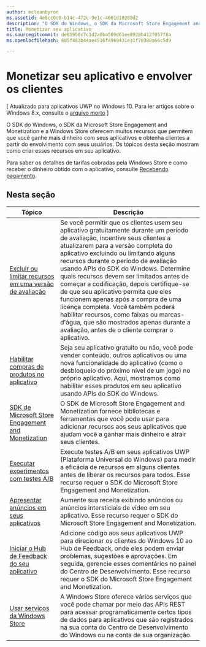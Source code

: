 ```yaml
---
author: mcleanbyron
ms.assetid: 4e8cc0c0-b14c-472c-9e1c-4601d10289d2
description: "O SDK do Windows, o SDK da Microsoft Store Engagement and Monetization e a Windows Store oferecem muitos recursos que permitem que você ganhe mais dinheiro com seus aplicativos e obtenha clientes a partir do envolvimento com seus usuários."
title: Monetizar seu aplicativo
ms.sourcegitcommit: de85956c7c1d2a0ba509d61ee8928b412f057f8a
ms.openlocfilehash: 6d5f483b44ae4516f4969431e31f70388a66c5d9

---
```


# Monetizar seu aplicativo e envolver os clientes


\[ Atualizado para aplicativos UWP no Windows 10. Para ler artigos sobre o Windows 8.x, consulte o [arquivo morto](http://go.microsoft.com/fwlink/p/?linkid=619132) \]

O SDK do Windows, o SDK da Microsoft Store Engagement and Monetization e a Windows Store oferecem muitos recursos que permitem que você ganhe mais dinheiro com seus aplicativos e obtenha clientes a partir do envolvimento com seus usuários. Os tópicos desta seção mostram como criar esses recursos em seu aplicativo.

Para saber os detalhes de tarifas cobradas pela Windows Store e como receber o dinheiro obtido com o aplicativo, consulte [Recebendo pagamento](https://msdn.microsoft.com/library/windows/apps/mt148536).

## Nesta seção


| Tópico                                                                                                       | Descrição                 |
|-------------------------------------------------------------------------------------------------------------|-----------------------------|
| [Excluir ou limitar recursos em uma versão de avaliação](exclude-or-limit-features-in-a-trial-version-of-your-app.md) | Se você permitir que os clientes usem seu aplicativo gratuitamente durante um período de avaliação, incentive seus clientes a atualizarem para a versão completa do aplicativo excluindo ou limitando alguns recursos durante o período de avaliação usando APIs do SDK do Windows. Determine quais recursos devem ser limitados antes de começar a codificação, depois certifique-se de que seu aplicativo permita que eles funcionem apenas após a compra de uma licença completa. Você também poderá habilitar recursos, como faixas ou marcas-d'água, que são mostrados apenas durante a avaliação, antes de o cliente comprar o aplicativo. |
| [Habilitar compras de produtos no aplicativo](enable-in-app-product-purchases.md)                                       | Seja seu aplicativo gratuito ou não, você pode vender conteúdo, outros aplicativos ou uma nova funcionalidade do aplicativo (como o desbloqueio do próximo nível de um jogo) no próprio aplicativo. Aqui, mostramos como habilitar esses produtos em seu aplicativo usando APIs do SDK do Windows.    |
| [SDK de Microsoft Store Engagement and Monetization](monetize-your-app-with-the-microsoft-store-engagement-and-monetization-sdk.md)      | O SDK de Microsoft Store Engagement and Monetization fornece bibliotecas e ferramentas que você pode usar para adicionar recursos aos seus aplicativos que ajudam você a ganhar mais dinheiro e atrair seus clientes.   |
| [Executar experimentos com testes A/B](run-app-experiments-with-a-b-testing.md)      |   Execute testes A/B em seus aplicativos UWP (Plataforma Universal do Windows) para medir a eficácia de recursos em alguns clientes antes de liberar os recursos para todos. Esse recurso requer o SDK do Microsoft Store Engagement and Monetization.  |
| [Apresentar anúncios em seus aplicativos](display-ads-in-your-app.md)      |   Aumente sua receita exibindo anúncios ou anúncios intersticiais de vídeo em seu aplicativo. Esse recurso requer o SDK do Microsoft Store Engagement and Monetization.   |
| [Iniciar o Hub de Feedback do seu aplicativo](launch-feedback-hub-from-your-app.md)      |   Adicione código aos seus aplicativos UWP para direcionar os clientes do Windows 10 ao Hub de Feedback, onde eles podem enviar problemas, sugestões e aprovações. Em seguida, gerencie esses comentários no painel do Centro de Desenvolvimento. Esse recurso requer o SDK do Microsoft Store Engagement and Monetization.   |
| [Usar serviços da Windows Store](using-windows-store-services.md)                                    | A Windows Store oferece vários serviços que você pode chamar por meio das APIs REST para acessar programaticamente certos tipos de dados para aplicativos que são registrados na sua conta do Centro de Desenvolvimento do Windows ou na conta de sua organização.    |



<!--HONumber=Jun16_HO4-->


